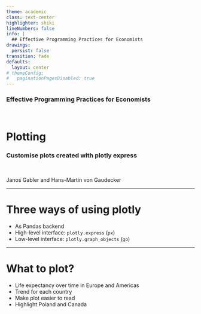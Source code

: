 ```yaml
---
theme: academic
class: text-center
highlighter: shiki
lineNumbers: false
info: |
  ## Effective Programming Practices for Economists
drawings:
  persist: false
transition: fade
defaults:
  layout: center
# themeConfig:
#   paginationPagesDisabled: true
---
```


### Effective Programming Practices for Economists

<br/>

# Plotting

### Customise plots created with plotly express

<br/>


Janoś Gabler and Hans-Martin von Gaudecker

---

# Three ways of using plotly

- As Pandas backend
- High-level interface: `plotly.express` (`px`)
- Low-level interface: `plotly.graph_objects` (`go`)

---

# What to plot?

- Life expectancy over time in Europe and Americas
- Trend for each country
- Make plot easier to read
- Highlight Poland and Canada
